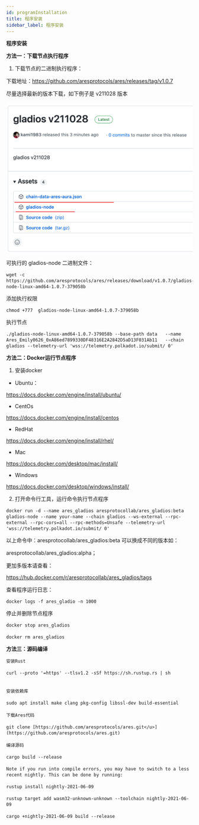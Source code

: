 ```yaml
---
id: programInstallation
title: 程序安装
sidebar_label: 程序安装
---
```


**程序安装**

**方法一：下载节点执行程序**

1.  下载节点的二进制执行程序：

下载地址：[<u>https://github.com/aresprotocols/ares/releases/tag/v1.0.7</u>](https://github.com/aresprotocols/ares/releases/tag/v1.0.7)

尽量选择最新的版本下载，如下例子是 v211028 版本

![image](https://github.com/aresprotocols/documentation/blob/master/assets/img/9.png?raw=true) 

可执行的 gladios-node 二进制文件：
```
wget -c https://github.com/aresprotocols/ares/releases/download/v1.0.7/gladios-node-linux-amd64-1.0.7-379058b
```

添加执行权限
```
chmod +777  gladios-node-linux-amd64-1.0.7-379058b
```

执行节点
```
./gladios-node-linux-amd64-1.0.7-379058b --base-path data   --name Ares_Emily0626_0xA86ed7899330DF48316E2A2842D5aD13F031Ab11   --chain gladios --telemetry-url 'wss://telemetry.polkadot.io/submit/ 0'
```

**方法二：Docker运行节点程序**

1.  安装docker

*   Ubuntu：

https://docs.docker.com/engine/install/ubuntu/

*   CentOs

https://docs.docker.com/engine/install/centos

*   RedHat

https://docs.docker.com/engine/install/rhel/

*   Mac

https://docs.docker.com/desktop/mac/install/

*   Windows

https://docs.docker.com/desktop/windows/install/

2.  打开命令行工具，运行命令执行节点程序

```
docker run -d --name ares_gladios aresprotocollab/ares_gladios:beta gladios-node --name your-name --chain gladios --ws-external --rpc-external --rpc-cors=all --rpc-methods=Unsafe --telemetry-url 'wss://telemetry.polkadot.io/submit/ 0'
```

以上命令中：aresprotocollab/ares_gladios:beta 可以换成不同的版本如：

aresprotocollab/ares_gladios:alpha；


更加多版本请查看：

https://hub.docker.com/r/aresprotocollab/ares_gladios/tags

 查看程序运行日志：


```
docker logs -f ares_gladio -n 1000
```

停止并删除节点程序


```
docker stop ares_gladios

docker rm ares_gladios
```




**方法三：源码编译**
```
安装Rust

curl --proto '=https' --tlsv1.2 -sSf https://sh.rustup.rs | sh


安装依赖库

sudo apt install make clang pkg-config libssl-dev build-essential

下载Ares代码

git clone [https://github.com/aresprotocols/ares.git</u>](https://github.com/aresprotocols/ares.git)

编译源码

cargo build --release

Note if you run into compile errors, you may have to switch to a less recent nightly. This can be done by running:

rustup install nightly-2021-06-09

rustup target add wasm32-unknown-unknown --toolchain nightly-2021-06-09

cargo +nightly-2021-06-09 build --release
```
